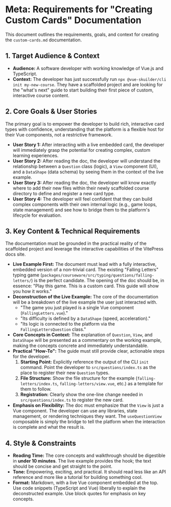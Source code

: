 # Meta: Requirements for "Creating Custom Cards" Documentation

This document outlines the requirements, goals, and context for creating the `custom-cards.md` documentation.

## 1. Target Audience & Context

-   **Audience:** A software developer with working knowledge of Vue.js and TypeScript.
-   **Context:** The developer has just successfully run `npx @vue-skuilder/cli init my-new-course`. They have a scaffolded project and are looking for the "what's next" guide to start building their first piece of custom, interactive course content.

## 2. Core Goals & User Stories

The primary goal is to empower the developer to build rich, interactive card types with confidence, understanding that the platform is a flexible host for their Vue components, not a restrictive framework.

-   **User Story 1:** After interacting with a live embedded card, the developer will immediately grasp the potential for creating complex, custom learning experiences.
-   **User Story 2:** After reading the doc, the developer will understand the relationship between a `Question` class (logic), a `View` component (UI), and a `DataShape` (data schema) by seeing them in the context of the live example.
-   **User Story 3:** After reading the doc, the developer will know exactly where to add their new files within their newly scaffolded course directory to define and register a new card type.
-   **User Story 4:** The developer will feel confident that they can build complex components with their own internal logic (e.g., game loops, state management) and see how to bridge them to the platform's lifecycle for evaluation.

## 3. Key Content & Technical Requirements

The documentation must be grounded in the practical reality of the scaffolded project and leverage the interactive capabilities of the VitePress docs site.

-   **Live Example First:** The document must lead with a fully interactive, embedded version of a non-trivial card. The existing "Falling Letters" typing game (`packages/courseware/src/typing/questions/falling-letters/`) is the perfect candidate. The opening of the doc should be, in essence: "Play this game. This is a custom card. This guide will show you how it works."
-   **Deconstruction of the Live Example:** The core of the documentation will be a breakdown of the live example the user just interacted with.
    -   "The game you just played is a single Vue component (`FallingLetters.vue`)."
    -   "Its difficulty is defined by a `DataShape` (speed, acceleration)."
    -   "Its logic is connected to the platform via the `FallingLettersQuestion` class."
-   **Core Concepts in Context:** The explanation of `Question`, `View`, and `DataShape` will be presented as a commentary on the working example, making the concepts concrete and immediately understandable.
-   **Practical "How-To":** The guide must still provide clear, actionable steps for the developer.
    1.  **Starting Point:** Explicitly reference the output of the CLI `init` command. Point the developer to `src/questions/index.ts` as the place to register their new `Question` types.
    2.  **File Structure:** Show the file structure for the example (`falling-letters/index.ts`, `falling-letters/view.vue`, etc.) as a template for them to follow.
    3.  **Registration:** Clearly show the one-line change needed in `src/questions/index.ts` to register the new card.
-   **Emphasis on Flexibility:** The doc must emphasize that the `View` is just a Vue component. The developer can use any libraries, state management, or rendering techniques they want. The `useQuestionView` composable is simply the bridge to tell the platform when the interaction is complete and what the result is.

## 4. Style & Constraints

-   **Reading Time:** The core concepts and walkthrough should be digestible in **under 10 minutes**. The live example provides the hook; the text should be concise and get straight to the point.
-   **Tone:** Empowering, exciting, and practical. It should read less like an API reference and more like a tutorial for building something cool.
-   **Format:** Markdown, with a live Vue component embedded at the top. Use code snippets (TypeScript and Vue) liberally to explain the deconstructed example. Use block quotes for emphasis on key concepts.